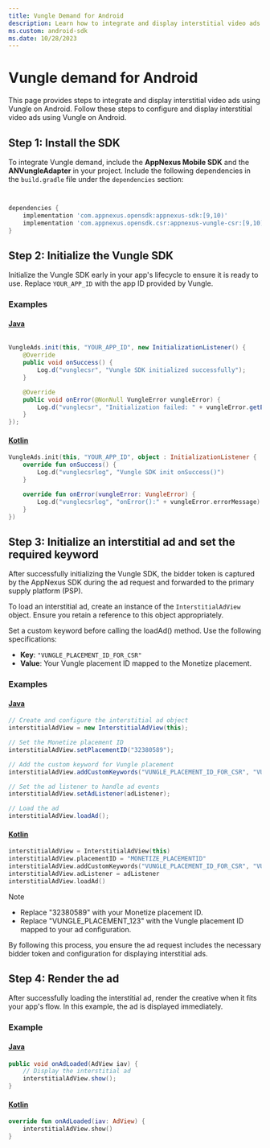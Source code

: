 ```yaml
---
title: Vungle Demand for Android
description: Learn how to integrate and display interstitial video ads using Vungle on Android.
ms.custom: android-sdk
ms.date: 10/28/2023
---
```


# Vungle demand for Android

This page provides steps to integrate and display interstitial video ads using Vungle on Android. Follow these steps to configure and display interstitial video ads using Vungle on Android.

## Step 1: Install the SDK

To integrate Vungle demand, include the **AppNexus Mobile SDK** and the **ANVungleAdapter** in your project.  Include the following dependencies in the `build.gradle` file under the `dependencies` section:

```gradle


dependencies {
    implementation 'com.appnexus.opensdk:appnexus-sdk:[9,10)'
    implementation 'com.appnexus.opensdk.csr:appnexus-vungle-csr:[9,10)'
}
```

## Step 2: Initialize the Vungle SDK

Initialize the Vungle SDK early in your app's lifecycle to ensure it is ready to use. Replace `YOUR_APP_ID` with the app ID provided by Vungle.

### Examples

#### [Java](#tab/java1)

```java

VungleAds.init(this, "YOUR_APP_ID", new InitializationListener() {
    @Override
    public void onSuccess() {
        Log.d("vunglecsr", "Vungle SDK initialized successfully");
    }

    @Override
    public void onError(@NonNull VungleError vungleError) {
        Log.d("vunglecsr", "Initialization failed: " + vungleError.getErrorMessage());
    }
});

```

#### [Kotlin](#tab/kotlin1)

```kotlin
VungleAds.init(this, "YOUR_APP_ID", object : InitializationListener {
    override fun onSuccess() {
        Log.d("vunglecsrlog", "Vungle SDK init onSuccess()")
    }

    override fun onError(vungleError: VungleError) {
        Log.d("vunglecsrlog", "onError():" + vungleError.errorMessage)
    }
})
```

## Step 3: Initialize an interstitial ad and set the required keyword

After successfully initializing the Vungle SDK, the bidder token is captured by the AppNexus SDK during the ad request and forwarded to the primary supply platform (PSP).

To load an interstitial ad, create an instance of the `InterstitialAdView` object. Ensure you retain a reference to this object appropriately.

Set a custom keyword before calling the loadAd() method. Use the following specifications:

- **Key**: `"VUNGLE_PLACEMENT_ID_FOR_CSR"`
- **Value**: Your Vungle placement ID mapped to the Monetize placement.

### Examples

#### [Java](#tab/java2)

```java
// Create and configure the interstitial ad object
interstitialAdView = new InterstitialAdView(this);

// Set the Monetize placement ID
interstitialAdView.setPlacementID("32380589");

// Add the custom keyword for Vungle placement
interstitialAdView.addCustomKeywords("VUNGLE_PLACEMENT_ID_FOR_CSR", "VUNGLE_PLACEMENT_123");

// Set the ad listener to handle ad events
interstitialAdView.setAdListener(adListener);

// Load the ad
interstitialAdView.loadAd();
```

#### [Kotlin](#tab/kotlin2)

```kotlin
interstitialAdView = InterstitialAdView(this)
interstitialAdView.placementID = "MONETIZE_PLACEMENTID"
interstitialAdView.addCustomKeywords("VUNGLE_PLACEMENT_ID_FOR_CSR", "VUNGLE_PLACEMENT_123")
interstitialAdView.adListener = adListener
interstitialAdView.loadAd()
```

> [!NOTE]
>
> - Replace "32380589" with your Monetize placement ID.
> - Replace "VUNGLE_PLACEMENT_123" with the Vungle placement ID mapped to your ad configuration.

By following this process, you ensure the ad request includes the necessary bidder token and configuration for displaying interstitial ads.

## Step 4: Render the ad

After successfully loading the interstitial ad, render the creative when it fits your app's flow. In this example, the ad is displayed immediately.

### Example

#### [Java](#tab/java3)

```java
public void onAdLoaded(AdView iav) {
    // Display the interstitial ad
    interstitialAdView.show();
}

```

#### [Kotlin](#tab/kotlin3)

```kotlin
override fun onAdLoaded(iav: AdView) {
    interstitialAdView.show()
}
```
